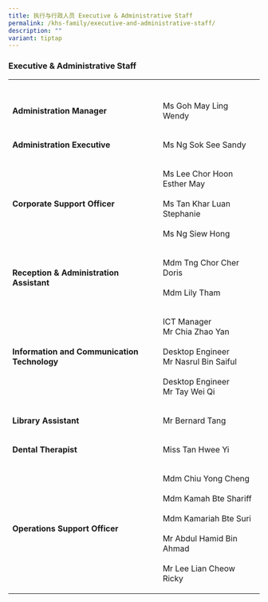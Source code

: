 ```yaml
---
title: 执行与行政人员 Executive & Administrative Staff
permalink: /khs-family/executive-and-administrative-staff/
description: ""
variant: tiptap
---
```

<h3>Executive &amp; Administrative Staff</h3>
<table>
<tbody>
<tr>
<th rowspan="1" colspan="1">
<p></p>
</th>
<th rowspan="1" colspan="1">
<p></p>
</th>
</tr>
<tr>
<td rowspan="1" colspan="1">
<p><strong>Administration Manager</strong>
</p>
</td>
<td rowspan="1" colspan="1">
<p>Ms Goh May Ling Wendy</p>
</td>
</tr>
<tr>
<td rowspan="1" colspan="1">
<p><strong>Administration Executive</strong>
</p>
</td>
<td rowspan="1" colspan="1">
<p>Ms Ng Sok See Sandy</p>
</td>
</tr>
<tr>
<td rowspan="1" colspan="1">
<p><strong>Corporate Support Officer</strong>
</p>
</td>
<td rowspan="1" colspan="1">
<p>Ms Lee Chor Hoon Esther May
<br>
<br>Ms Tan Khar Luan Stephanie
<br>
<br>Ms Ng Siew Hong</p>
</td>
</tr>
<tr>
<td rowspan="1" colspan="1">
<p><strong>Reception &amp; Administration Assistant</strong>
</p>
</td>
<td rowspan="1" colspan="1">
<p>Mdm Tng Chor Cher Doris
<br>
<br>Mdm Lily Tham</p>
</td>
</tr>
<tr>
<td rowspan="1" colspan="1">
<p><strong>Information and Communication Technology</strong>
</p>
</td>
<td rowspan="1" colspan="1">
<p>ICT Manager
<br>Mr Chia Zhao Yan
<br>
<br>Desktop Engineer
<br>Mr Nasrul Bin Saiful
<br>
<br>Desktop Engineer
<br>Mr Tay Wei Qi</p>
</td>
</tr>
<tr>
<td rowspan="1" colspan="1">
<p><strong>Library Assistant</strong>
</p>
</td>
<td rowspan="1" colspan="1">
<p>Mr Bernard Tang</p>
</td>
</tr>
<tr>
<td rowspan="1" colspan="1">
<p><strong>Dental Therapist</strong>
</p>
</td>
<td rowspan="1" colspan="1">
<p>Miss Tan Hwee Yi</p>
</td>
</tr>
<tr>
<td rowspan="1" colspan="1">
<p><strong>Operations Support Officer</strong>
</p>
</td>
<td rowspan="1" colspan="1">
<p>Mdm Chiu Yong Cheng
<br>
<br>Mdm Kamah Bte Shariff
<br>
<br>Mdm Kamariah Bte Suri
<br>
<br>Mr Abdul Hamid Bin Ahmad
<br>
<br>Mr Lee Lian Cheow Ricky</p>
</td>
</tr>
</tbody>
</table>
<p></p>
